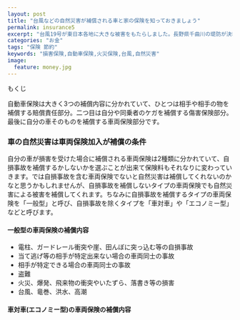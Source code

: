 ```yaml
---
layout: post
title: "台風などの自然災害が補償される車と家の保険を知っておきましょう"
permalink: insurance5
excerpt: "台風19号が東日本各地に大きな被害をもたらしました。長野県千曲川の堤防が決壊したり等など。家や車が台風によって何らかの損害を被った場合、どのような保険で対応するのでしょうか？元保険代理店が解説します。"
categories: "お金"
tags: "保険 節約"
keywords: "損害保険,自動車保険,火災保険,台風,自然災害"
image:
  feature: money.jpg
---
```


<div id="mokuji"><span>もくじ</span></div>

自動車保険は大きく3つの補償内容に分かれていて、ひとつは相手や相手の物を補償する賠償責任部分。二つ目は自分や同乗者のケガを補償する傷害保険部分。最後に自分の車そのものを補償する車両保険部分です。

### 車の自然災害は車両保険加入が補償の条件

自分の車が損害を受けた場合に補償される車両保険は2種類に分かれていて、自損事故を補償するかしないかを選ぶことが出来て保険料もそれなりに変わっていきます。では自損事故を含む車両保険でないと自然災害は補償してくれないのかなと思うかもしれませんが、自損事故を補償しないタイプの車両保険でも自然災害による被害を補償してくれます。ちなみに自損事故を補償するタイプの車両保険を「一般型」と呼び、自損事故を除くタイプを「車対車」や「エコノミー型」などと呼びます。

#### 一般型の車両保険の補償内容

 - 電柱、ガードレール衝突や崖、田んぼに突っ込む等の自損事故
 - 当て逃げ等の相手が特定出来ない場合の車両同士の事故
 - 相手が特定できる場合の車両同士の事故
 - 盗難
 - 火災、爆発、飛来物の衝突やいたずら、落書き等の損害
 - 台風、竜巻、洪水、高潮

#### 車対車(エコノミー型)の車両保険の補償内容

 - 相手が特定できる場合の車両同士の事故
 - 盗難
 - 火災、爆発、飛来物の衝突やいたずら、落書き等の損害
 - 台風、竜巻、洪水、高潮

つまり一般型と車対車(エコノミー型)の違いは自損と当て逃げのみです。なので車両同士の事故を起こしたらすぐに警察を呼んで当事者を明確にしておきましょう。

自然災害時の保険金額算定方法は事故時と変わらず保険契約上の車両金額上限内の修理費用か全損なら車両時価相当額です。事故時と違うのは免責金額が設定されていない点です。仮に事故時の車両保険の免責金額を10万円に設定していても自然災害時は免責0円で支払われます。これは盗難や火災でも同様です。免責金額はあくまで事故時のみに適用されます。

等級については記事投稿日現在では自然災害時は1等級下がります。昔は等級下がりませんでしたｗこの辺は段々と世知辛くなっていくかもしれません。

### 車両保険でも補償されない自然災害

地震、噴火、津波は車両保険でもカバーすることができない自然災害です。約款にもしっかり書いてあるので諦めましょう。地震が原因の土砂崩れで車が埋まっても津波にさらわれても補償されません。

あと保険代理店時代に遭遇した実体験ですが、地震が原因で家の屋根瓦が落ちて車に
<!--stackedit_data:
eyJoaXN0b3J5IjpbMTIyNzM3NjY0NCwtMTkyNjAxNTYxMCwtMT
QzNjY1NTEyNF19
-->